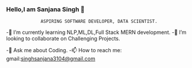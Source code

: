 ### Hello,I am Sanjana Singh 👋

                 ASPIRING SOFTWARE DEVELOPER, DATA SCIENTIST.
<!--
**sanjanasingh31/sanjanasingh31** is a ✨ _special_ ✨ repository because its `README.md` (this file) appears on your GitHub profile.

Here are some ideas to get you started:
-->

<!--🔭 I’m currently working on ...-->
-🌱 I’m currently learning NLP,ML,DL,Full Stack MERN development.
-👯 I’m looking to collaborate on Challenging Projects.
<!-- 🤔 I’m looking for help with ... -->
-💬 Ask me about Coding.
-📫 How to reach me: gmail:singhsanjana3104@gmail.com
<!-- 😄 Pronouns: ...-->
<!-- ⚡ Fun fact: ...-->

